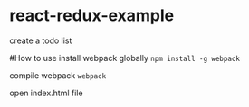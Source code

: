 # react-redux-example
create a todo list

#How to use
install webpack globally
`npm install -g webpack`

compile webpack
`webpack`

open index.html file
